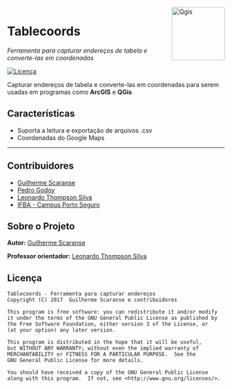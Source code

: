 <img src="https://qgisblog.files.wordpress.com/2016/12/qgis-icon_anita02.png" width="123px" alt="Qgis" align="right">

# Tablecoords

*Ferramenta para capturar endereços de tabela e converte-las em coordenadas*

[![Licença](https://img.shields.io/badge/licen%C3%A7a-GPLv3-blue.svg)](https://github.com/guiscaranse/tablecoords/blob/master/LICENSE)

Capturar endereços de tabela e converte-las em coordenadas para serem usadas em programas como **ArcGIS** e **QGis**
 
## Características

- Suporta a leitura e exportação de arquivos .csv
- Coordenadas do Google Maps

***
## Contribuidores
- [Guilherme Scaranse](https://github.com/guiscaranse)
- [Pedro Godoy](https://github.com/AlissonSteffens)
- [Leonardo Thompson Silva](mailto:leonardothompson@ifba.edu.br)
- [IFBA - Campus Porto Seguro](http://www.portoseguro.ifba.edu.br/)

## Sobre o Projeto

**Autor:** [Guilherme Scaranse](https://github.com/guiscaranse)

**Professor orientador:** [Leonardo Thompson Silva](mailto:leonardothompson@ifba.edu.br)

## Licença
    Tablecoords - Ferramenta para capturar endereços
    Copyright (C) 2017  Guilherme Scaranse e contribuidores

    This program is free software: you can redistribute it and/or modify
    it under the terms of the GNU General Public License as published by
    the Free Software Foundation, either version 3 of the License, or
    (at your option) any later version.

    This program is distributed in the hope that it will be useful,
    but WITHOUT ANY WARRANTY; without even the implied warranty of
    MERCHANTABILITY or FITNESS FOR A PARTICULAR PURPOSE.  See the
    GNU General Public License for more details.

    You should have received a copy of the GNU General Public License
    along with this program.  If not, see <http://www.gnu.org/licenses/>.
